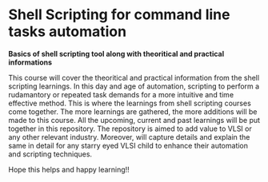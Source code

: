 # Shell Scripting for command line tasks automation
**Basics of shell scripting tool along with theoritical and practical informations**

This course will cover the theoritical and practical information from the shell scripting learnings.
In this day and age of automation, scripting to perform a rudamantory or repeated task demands for a more intuitive and time effective method. This is where the learnings from shell scripting courses come together. The more learnings are gathered, the more additions will be made to this course. All the upcoming, current and past learnings will be put together in this repository. The repository is aimed to add value to VLSI or any other relevant industry. Moreover, will capture details and explain the same in detail for any starry eyed VLSI child to enhance their automation and scripting techniques.



Hope this helps and happy learning!!
